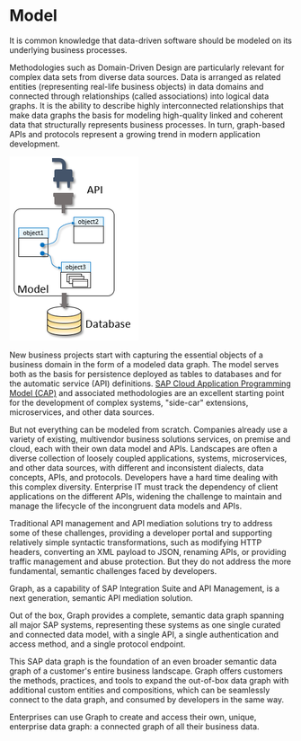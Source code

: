 <!-- loio31f8c54de9ca4e8799371e7d385cde08 -->

# Model

It is common knowledge that data-driven software should be modeled on its underlying business processes.

Methodologies such as Domain-Driven Design are particularly relevant for complex data sets from diverse data sources. Data is arranged as related entities \(representing real-life business objects\) in data domains and connected through relationships \(called associations\) into logical data graphs. It is the ability to describe highly interconnected relationships that make data graphs the basis for modeling high-quality linked and coherent data that structurally represents business processes. In turn, graph-based APIs and protocols represent a growing trend in modern application development.

![](images/Modeling_Intro_2b906e7.png)

New business projects start with capturing the essential objects of a business domain in the form of a modeled data graph. The model serves both as the basis for persistence deployed as tables to databases and for the automatic service \(API\) definitions. [SAP Cloud Application Programming Model \(CAP\)](https://cap.cloud.sap/docs/guides/domain-models) and associated methodologies are an excellent starting point for the development of complex systems, "side-car" extensions, microservices, and other data sources.

But not everything can be modeled from scratch. Companies already use a variety of existing, multivendor business solutions services, on premise and cloud, each with their own data model and APIs. Landscapes are often a diverse collection of loosely coupled applications, systems, microservices, and other data sources, with different and inconsistent dialects, data concepts, APIs, and protocols. Developers have a hard time dealing with this complex diversity. Enterprise IT must track the dependency of client applications on the different APIs, widening the challenge to maintain and manage the lifecycle of the incongruent data models and APIs.

Traditional API management and API mediation solutions try to address some of these challenges, providing a developer portal and supporting relatively simple syntactic transformations, such as modifying HTTP headers, converting an XML payload to JSON, renaming APIs, or providing traffic management and abuse protection. But they do not address the more fundamental, semantic challenges faced by developers.

Graph, as a capability of SAP Integration Suite and API Management, is a next generation, semantic API mediation solution.

Out of the box, Graph provides a complete, semantic data graph spanning all major SAP systems, representing these systems as one single curated and connected data model, with a single API, a single authentication and access method, and a single protocol endpoint.

This SAP data graph is the foundation of an even broader semantic data graph of a customer's entire business landscape. Graph offers customers the methods, practices, and tools to expand the out-of-box data graph with additional custom entities and compositions, which can be seamlessly connect to the data graph, and consumed by developers in the same way.

Enterprises can use Graph to create and access their own, unique, enterprise data graph: a connected graph of all their business data.

